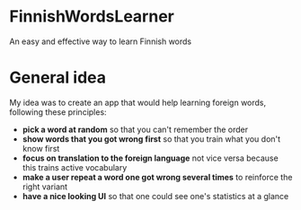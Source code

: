# FinnishWordsLearner
An easy and effective way to learn Finnish words

# General idea
My idea was to create an app that would help learning foreign words, following these principles:
* **pick a word at random** so that you can't remember the order
* **show words that you got wrong first** so that you train  what you don't know first
* **focus on translation to the foreign language** not vice versa because this trains active vocabulary
* **make a user repeat a word one got wrong several times** to reinforce the right variant
* **have a nice looking UI** so that one could see one's statistics at a glance